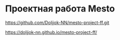 # Проектная работа Mesto

https://github.com/Doljjok-NN/mesto-project-ff.git

https://doljjok-nn.github.io/mesto-project-ff/